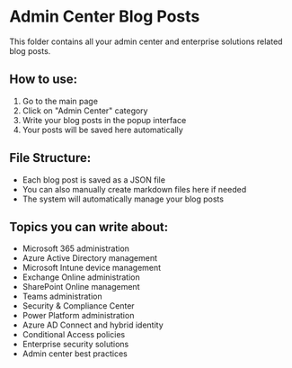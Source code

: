 # Admin Center Blog Posts

This folder contains all your admin center and enterprise solutions related blog posts.

## How to use:
1. Go to the main page
2. Click on "Admin Center" category
3. Write your blog posts in the popup interface
4. Your posts will be saved here automatically

## File Structure:
- Each blog post is saved as a JSON file
- You can also manually create markdown files here if needed
- The system will automatically manage your blog posts

## Topics you can write about:
- Microsoft 365 administration
- Azure Active Directory management
- Microsoft Intune device management
- Exchange Online administration
- SharePoint Online management
- Teams administration
- Security & Compliance Center
- Power Platform administration
- Azure AD Connect and hybrid identity
- Conditional Access policies
- Enterprise security solutions
- Admin center best practices
